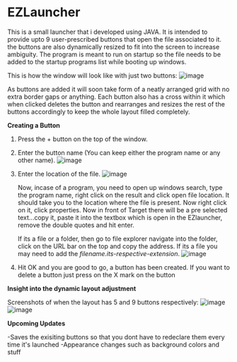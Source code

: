# EZLauncher
This is a small launcher that i developed using JAVA. It is intended to provide upto 9 user-prescribed buttons that open the file associated to it. the buttons are also dynamically resized to fit into the screen to increase ambiguity. The program is meant to run on startup so the file needs to be added to the startup programs list while booting up windows.

This is how the window will look like with just two buttons:
![image](https://github.com/Sh0urya-S/EZLauncher/assets/101881808/d494c148-06cb-4cba-a8ce-8d2757ae0f1e)

As buttons are added it will soon take form of a neatly arranged grid with no extra border gaps or anything. Each button also has a cross within it which when clicked deletes the button and rearranges and resizes the rest of the buttons accordingly to keep the whole layout filled completely.

**Creating a Button**

1) Press the + button on the top of the window.
   
2) Enter the button name (You can keep either the program name or any other name).
   ![image](https://github.com/Sh0urya-S/EZLauncher/assets/101881808/2a3365c5-730c-403e-ac21-d152dbd37743)
   
3) Enter the location of the file.
   ![image](https://github.com/Sh0urya-S/EZLauncher/assets/101881808/7fda99fe-25d4-4223-9b76-b6c1848f8ac8)

   Now, incase of a program, you need to open up windows search, type the program name, right click on the result and click open file location. It should take you to the location
   where the file is present. Now right click on it, click properties. Now in front of Target there will be a pre selected text...copy it, paste it into the textbox which is open in the EZlauncher, remove the
   double quotes and hit enter.

   If its a file or a folder, then go to file explorer navigate into the folder, click on the URL bar on the top and copy the address. If its a file you may need to add the _filename.its-respective-extension_.
   ![image](https://github.com/Sh0urya-S/EZLauncher/assets/101881808/79a17ef1-3488-4afe-a60b-0d0de0eee6c8)

4) Hit OK and you are good to go, a button has been created. If you want to delete a button just press on the X mark on the button

**Insight into the dynamic layout adjustment**

Screenshots of when the layout has 5 and 9 buttons respectively:
![image](https://github.com/Sh0urya-S/EZLauncher/assets/101881808/abb585dd-1554-4ab1-b146-bb3979c47912) ![image](https://github.com/Sh0urya-S/EZLauncher/assets/101881808/615eda05-f2d1-4a5d-bf2a-929eeddb16f3)

**Upcoming Updates**

-Saves the exisiting buttons so that you dont have to redeclare them every time it's launched
-Appearance changes such as background colors and stuff

